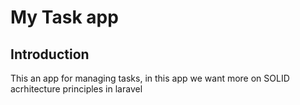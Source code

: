 # My Task app

## Introduction

This an app for managing tasks, in this app we want more on SOLID acrhitecture principles in laravel
